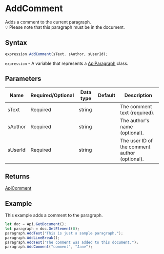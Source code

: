 # AddComment

Adds a comment to the current paragraph.\
💡 Please note that this paragraph must be in the document.

## Syntax

```javascript
expression.AddComment(sText, sAuthor, sUserId);
```

`expression` - A variable that represents a [ApiParagraph](../ApiParagraph.md) class.

## Parameters

| **Name** | **Required/Optional** | **Data type** | **Default** | **Description** |
| ------------- | ------------- | ------------- | ------------- | ------------- |
| sText | Required | string |  | The comment text (required). |
| sAuthor | Required | string |  | The author's name (optional). |
| sUserId | Required | string |  | The user ID of the comment author (optional). |

## Returns

[ApiComment](../../ApiComment/ApiComment.md)

## Example

This example adds a comment to the paragraph.

```javascript editor-docx
let doc = Api.GetDocument();
let paragraph = doc.GetElement(0);
paragraph.AddText("This is just a sample paragraph.");
paragraph.AddLineBreak();
paragraph.AddText("The comment was added to this document.");
paragraph.AddComment("comment", "Jane");
```
